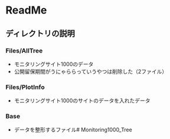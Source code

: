 # ReadMe

## ディレクトリの説明

### Files/AllTree

- モニタリングサイト1000のデータ
- 公開留保期間がうにゃららっていうやつは削除した（2ファイル）

### Files/PlotInfo

- モニタリングサイト1000のサイトのデータを入れたデータ

### Base

- データを整形するファイル# Monitoring1000_Tree
